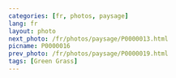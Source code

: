 ```yaml
---
categories: [fr, photos, paysage]
lang: fr
layout: photo
next_photo: /fr/photos/paysage/P0000013.html
picname: P0000016
prev_photo: /fr/photos/paysage/P0000019.html
tags: [Green Grass]
---
```


